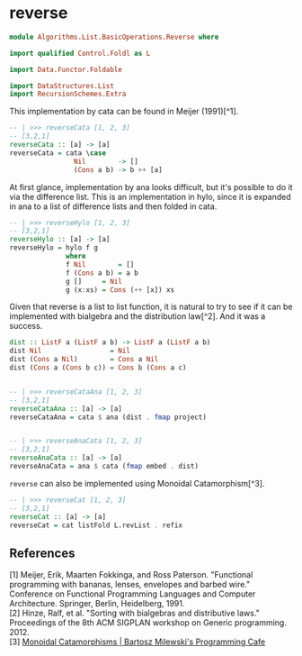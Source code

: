 # reverse

```hs
module Algorithms.List.BasicOperations.Reverse where

import qualified Control.Foldl as L

import Data.Functor.Foldable

import DataStructures.List
import RecursionSchemes.Extra
```

This implementation by cata can be found in Meijer (1991)[^1].

```hs
-- | >>> reverseCata [1, 2, 3]
-- [3,2,1]
reverseCata :: [a] -> [a]
reverseCata = cata \case
                Nil        -> []
                (Cons a b) -> b ++ [a]
```

At first glance, implementation by ana looks difficult, but it's possible to do it via the difference list. This is an implementation in hylo, since it is expanded in ana to a list of difference lists and then folded in cata.

```hs
-- | >>> reverseHylo [1, 2, 3]
-- [3,2,1]
reverseHylo :: [a] -> [a]
reverseHylo = hylo f g
              where
              f Nil        = []
              f (Cons a b) = a b
              g []     = Nil
              g (x:xs) = Cons (++ [x]) xs
```

Given that reverse is a list to list function, it is natural to try to see if it can be implemented with bialgebra and the distribution law[^2]. And it was a success.

```hs
dist :: ListF a (ListF a b) -> ListF a (ListF a b)
dist Nil                 = Nil
dist (Cons a Nil)        = Cons a Nil
dist (Cons a (Cons b c)) = Cons b (Cons a c)


-- | >>> reverseCataAna [1, 2, 3]
-- [3,2,1]
reverseCataAna :: [a] -> [a]
reverseCataAna = cata $ ana (dist . fmap project)


-- | >>> reverseAnaCata [1, 2, 3]
-- [3,2,1]
reverseAnaCata :: [a] -> [a]
reverseAnaCata = ana $ cata (fmap embed . dist)
```

`reverse` can also be implemented using Monoidal Catamorphism[^3].

```hs
-- | >>> reverseCat [1, 2, 3]
-- [3,2,1]
reverseCat :: [a] -> [a]
reverseCat = cat listFold L.revList . refix
```

## References
[1] Meijer, Erik, Maarten Fokkinga, and Ross Paterson. "Functional programming with bananas, lenses, envelopes and barbed wire." Conference on Functional Programming Languages and Computer Architecture. Springer, Berlin, Heidelberg, 1991.  
[2] Hinze, Ralf, et al. "Sorting with bialgebras and distributive laws." Proceedings of the 8th ACM SIGPLAN workshop on Generic programming. 2012.  
[3] [Monoidal Catamorphisms \| Bartosz Milewski's Programming Cafe](https://bartoszmilewski.com/2020/06/15/monoidal-catamorphisms/)  
